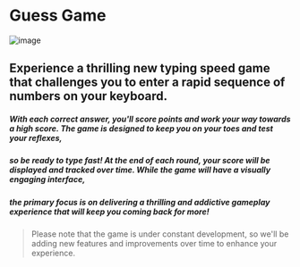 # Guess Game
![image](https://github.com/l2eza/Guess_Game/assets/106398462/54a0e410-834e-461b-b5bd-4238217f8ace)
## Experience a thrilling new typing speed game that challenges you to enter a rapid sequence of numbers on your keyboard.
##### With each correct answer, you'll score points and work your way towards a high score. The game is designed to keep you on your toes and test your reflexes,
##### so be ready to type fast! At the end of each round, your score will be displayed and tracked over time. While the game will have a visually engaging interface,
##### the primary focus is on delivering a thrilling and addictive gameplay experience that will keep you coming back for more!



> Please note that the game is under constant development, so we'll be adding new features and improvements over time to enhance your experience.
